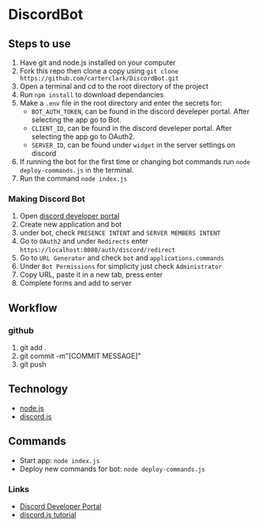 
# DiscordBot

## Steps to use

1. Have git and node.js installed on your computer
2. Fork this repo then clone a copy using `git clone https://github.com/carterclark/DiscordBot.git`
3. Open a terminal and cd to the root directory of the project
4. Run `npm install` to download dependancies
5. Make a `.env` file in the root directory and enter the secrets for:
    * `BOT_AUTH_TOKEN`, can be found in the discord develeper portal. After selecting the app go to Bot.
    * `CLIENT_ID`, can be found in the discord develeper portal. After selecting the app go to OAuth2.
    * `SERVER_ID`, can be found under `widget` in the server settings on discord
6. If running the bot for the first time or changing bot commands run `node deploy-commands.js` in the terminal.
7. Run the command `node index.js`

### Making Discord Bot

1. Open [discord developer portal](https://discord.com/developers/applications)
2. Create new application and bot
3. under bot, check `PRESENCE INTENT` and `SERVER MEMBERS INTENT`
4. Go to `OAuth2` and under `Redirects` enter `https://localhost:8080/auth/discord/redirect`
5. Go to `URL Generator` and check `bot` and `applications.commands`
6. Under `Bot Permissions` for simplicity just check `Administrator`
7. Copy URL, paste it in a new tab, press enter
8. Complete forms and add to server

## Workflow

### github

1. git add .
2. git commit -m"[COMMIT MESSAGE]"
3. git push

## Technology

* [node.js](https://nodejs.org/en/docs/)
* [discord.js](https://discord.js.org/#/docs/main/stable/general/welcome)

## Commands

* Start app: `node index.js`
* Deploy new commands for bot: `node deploy-commands.js`

### Links

* [Discord Developer Portal](https://discord.com/developers/applications)
* [discord.js tutorial](https://discordjs.guide/#before-you-begin)
